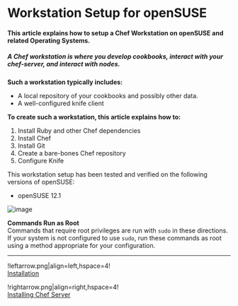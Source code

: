 Workstation Setup for openSUSE
==============================

  

#### This article explains how to setup a Chef Workstation on openSUSE and related Operating Systems.

##### A Chef workstation is where you develop cookbooks, interact with your chef-server, and interact with nodes.

**Such a workstation typically includes:**

-   A local repository of your cookbooks and possibly other data.
-   A well-configured knife client

**To create such a workstation, this article explains how to:**

1.  Install Ruby and other Chef dependencies
2.  Install Chef
3.  Install Git
4.  Create a bare-bones Chef repository
5.  Configure Knife

  

This workstation setup has been tested and verified on the following
versions of openSUSE:

-   openSUSE 12.1

![image](images/icons/emoticons/warning.gif)

**Commands Run as Root**  
Commands that require root privileges are run with `sudo` in these
directions. If your system is not configured to use `sudo`, run these
commands as root using a method appropriate for your configuration.

* * * * *

!leftarrow.png|align=left,hspace=4!   
[Installation](Installation.html "Installation")

!rightarrow.png|align=right,hspace=4!   
[Installing Chef
Server](Installing%20Chef%20Server.html "Installing Chef Server")

  
  
